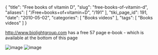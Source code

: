 {
    "title": "Free books of vitamin D",
    "slug": "free-books-of-vitamin-d",
    "aliases": [
        "/Free+books+of+vitamin+D",
        "/191"
    ],
    "tiki_page_id": 191,
    "date": "2010-05-02",
    "categories": [
        "Books videos"
    ],
    "tags": [
        "Books videos"
    ]
}


http://www.biolightgroup.com has a free 57 page e-book - which is available at the bottom of this page

<img src="https://d378j1rmrlek7x.cloudfront.net/attachments/gif/mal-illumination-toc-1.gif" alt="image">
<img src="https://d378j1rmrlek7x.cloudfront.net/attachments/gif/mal-illumination-toc-2.gif" alt="image">